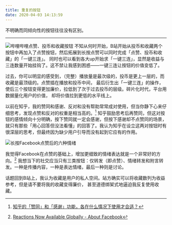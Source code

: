 ```yaml
---
title: 重复的按钮
date: 2020-04-03 14:13:59
---
```

不明确而同倾向性的按钮往往没有区别。
<!--more-->
----

![哔哩哔哩点赞、投币和收藏按钮](https://i.loli.net/2020/04/03/drAUWJpCE59QboH.png)
不知从何时开始，B站开始从投币和收藏两个按钮中再加入了点赞按钮，然后拓展到长按点赞可以同时完成「点赞、投币和收藏」的「一键三连」。
同时也可以看到各大up开始求「一键三连」，显然是收益与三连数量开始挂钩了。这不禁让我感到困惑——一键三连让按钮的价值变低了。

过去，你可以明显的感受到，（完整）播放量是最次级的，投币是更上一层的，而收藏是最顶级的。点赞插在播放和投币中间，
最后衍生出「一键三连」的操作，使后三个按钮变得更加廉价，拉低到了次于过去投币的层级。碎片化时代，平台用数据量化用户的价值，
却将价值拉到更低的水平线上。

以前在知乎，我的赞同和感谢、反对和没有帮助常常成对使用，但当你静下心来仔细思考，发现点赞和反对的权重是相当高的。[^1]
知乎鼓励思考后再赞同，但这对按钮的感情倾向十分明确，按下赞同就一定会感谢，但按下感谢却不点赞同的场景，
就只有那些「用心回答但没法看懂」的回答了。我认为知乎在设立这两对按钮时有很深层的思考，但最终因为缺少用户引导而没有起到它应有的作用。

![长按Facebook点赞后的六种情绪](https://i.loli.net/2020/04/03/yCLnITWUJzEBYpR.png)

我觉得Facebook在点赞的基础上，增加更细致的情绪表达就是一个非常好的方向。[^2]
我想当下的社交应当只有三类按钮：仅转发（即点赞）、情绪转发和附言转发。一种是传播内容，一种是表达情绪，最后一种则是讨论。

话题回到B站上，我认为收藏是用户的私人空间。站方确实可以将收藏数列为收益参考，但是请不要将我的收藏变得廉价，
甚至道德绑架式地逼迫我反复使用收藏。


[^1]: [知乎的「赞同」和「感谢」功能，各在什么情况下使用才合适？](https://www.zhihu.com/question/19557420)
[^2]: [Reactions Now Available Globally - About Facebook](https://about.fb.com/news/2016/02/reactions-now-available-globally/)
